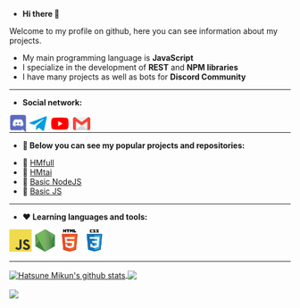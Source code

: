 +  **Hi there 👋**

Welcome to my profile on github, here you can see information about my projects.

* My main programming language is **JavaScript**
* I specialize in the development of **REST** and **NPM libraries**
* I have many projects as well as bots for **Discord Community**

---

+ **Social network:**
<a href="https://discord.gg/Cak7GBJ">
  <img align="left" alt="Discord" width="31px" style="padding-right: 5px;" src="https://raw.githubusercontent.com/Hatsune-Mikun/Hatsune-Mikun/master/media/discord.svg" />
</a>
<a href="https://t.me/mikudub">
  <img align="left" alt="Telegram" width="31px" style="padding-right: 8px;" src="https://raw.githubusercontent.com/Hatsune-Mikun/Hatsune-Mikun/master/media/telegram.svg" />
</a>
<a href="https://www.youtube.com/channel/UCMs714GwXljPz6foNny51Nw">
  <img align="left" alt="YouTube" width="31px" style="padding-right: 8px;" src="https://raw.githubusercontent.com/Hatsune-Mikun/Hatsune-Mikun/master/media/youtube.svg" />
</a>
<a href="mailto:hatsunemikuwaifu01@gmail.com">
  <img align="left" alt="Gmail" width="31px" src="https://raw.githubusercontent.com/Hatsune-Mikun/Hatsune-Mikun/master/media/gmail.svg" />
</a>
<br>

---

+ **💜 Below you can see my popular projects and repositories:**
- 🍊 [HMfull](https://www.npmjs.com/package/hmfull)
- 🥒 [HMtai](https://www.npmjs.com/package/hmtai)
- 🍒 [Basic NodeJS](https://github.com/MDraft-js/BasicNodeJS)
- 🔔 [Basic JS](https://github.com/MDraft-js/BasicJS)

---

 
+ **❤️ Learning languages and tools:**

<img height="40" src="https://raw.githubusercontent.com/github/explore/80688e429a7d4ef2fca1e82350fe8e3517d3494d/topics/javascript/javascript.png"> <img height="40" src="https://raw.githubusercontent.com/github/explore/80688e429a7d4ef2fca1e82350fe8e3517d3494d/topics/nodejs/nodejs.png"> <img height="40" src="https://raw.githubusercontent.com/github/explore/80688e429a7d4ef2fca1e82350fe8e3517d3494d/topics/html/html.png"> <img height="40" src="https://raw.githubusercontent.com/github/explore/80688e429a7d4ef2fca1e82350fe8e3517d3494d/topics/css/css.png">

---
<!-- <a href="https://github.com/Hatsune-Mikun">
  <img align="center" src="https://github-readme-stats.vercel.app/api?username=Hatsune-Mikun" alt="Hatsune Mikun's github stats" />
</a> -->
<a href="https://github.com/Hatsune-Mikun">
  <img align="center" src="https://github-readme-stats.anuraghazra1.vercel.app/api?username=Hatsune-Mikun&show_icons=true&include_all_commits=true&theme=white" alt="Hatsune Mikun's github stats" />
</a>
<a href="https://github.com/Hatsune-Mikun">
  <img align="center" src="https://github-readme-stats.anuraghazra1.vercel.app/api/top-langs/?username=perssBest&layout=compact&theme=white" />
</a>
<br>
<br>
<a href="https://discord.gg/Cak7GBJ">
  <img src="http://invidget.switchblade.xyz/Cak7GBJ" />
</a>
